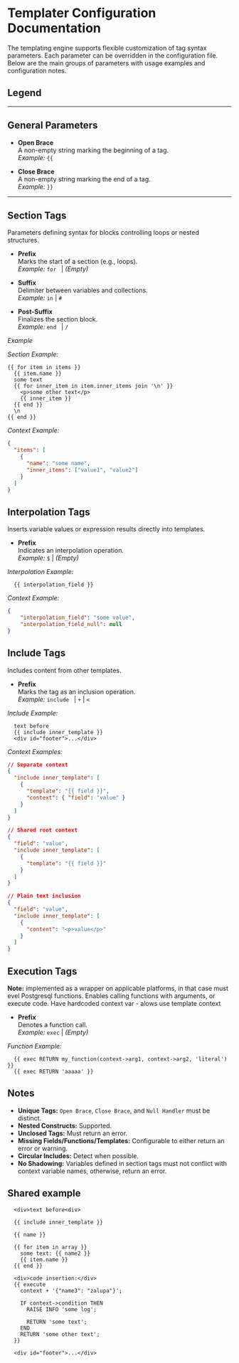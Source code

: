 # Templater Configuration Documentation

The templating engine supports flexible customization of tag syntax parameters. Each parameter can be overridden in the configuration file. Below are the main groups of parameters with usage examples and configuration notes.

## Legend

---

## General Parameters

- **Open Brace**  
  A non-empty string marking the beginning of a tag.  
  *Example:* `{{`

- **Close Brace**  
  A non-empty string marking the end of a tag.  
  *Example:* `}}`

---

## Section Tags

Parameters defining syntax for blocks controlling loops or nested structures.

- **Prefix**  
  Marks the start of a section (e.g., loops).  
  *Example:* `for ` | *(Empty)*

- **Suffix**  
  Delimiter between variables and collections.  
  *Example:* ` in ` | `#`

- **Post-Suffix**  
  Finalizes the section block.  
  *Example:* `end ` | `/`

*Example*

*Section Example:*
```tpl
{{ for item in items }}
  {{ item.name }}
  some text
  {{ for inner_item in item.inner_items join '\n' }}
    <p>some other text</p>
    {{ inner_item }}
  {{ end }}
  \n
{{ end }}
```
*Context Example:*
```json
{
  "items": [
    {
      "name": "some name",
      "inner_items": ["value1", "value2"]
    }
  ]
}
```

## Interpolation Tags
Inserts variable values or expression results directly into templates.
- **Prefix**  
  Indicates an interpolation operation.  
  *Example:* `$` | *(Empty)*

*Interpolation Example:*
```tpl
  {{ interpolation_field }}
```
*Context Example:*
```json
{ 
    "interpolation_field": "some value",
    "interpolation_field_null": null
}
```

## Include Tags
Includes content from other templates.
- **Prefix**  
  Marks the tag as an inclusion operation.  
  *Example:* `include ` | `+` | `<`

*Include Example:*
```tpl
  text before
  {{ include inner_template }}
  <div id="footer">...</div>
```
*Context Examples:*
```json
// Separate context
{
  "include inner_template": [
    {
      "template": "{{ field }}",
      "context": { "field": "value" }
    }
  ]
}

// Shared root context
{
  "field": "value",
  "include inner_template": [
    {
      "template": "{{ field }}"
    }
  ]
}

// Plain text inclusion
{
  "field": "value",
  "include inner_template": [
    {
      "content": "<p>value</p>"
    }
  ]
}
```

## Execution Tags
**Note:** implemented as a wrapper on applicable platforms, in that case must evel Postgresql functions.
Enables calling functions with arguments, or execute code. Have hardcoded context var - alows use template context 
- **Prefix**  
  Denotes a function call.  
  *Example:* `exec` | *(Empty)*

*Function Example:*
```tpl
  {{ exec RETURN my_function(context->arg1, context->arg2, 'literal') }}
  {{ exec RETURN 'aaaaa' }}
```

## Notes
- **Unique Tags:** `Open Brace`, `Close Brace`, and `Null Handler` must be distinct.
- **Nested Constructs:** Supported.
- **Unclosed Tags:** Must return an error.
- **Missing Fields/Functions/Templates:** Configurable to either return an error or warning.
- **Circular Includes:** Detect when possible.
- **No Shadowing:** Variables defined in section tags must not conflict with context variable names, otherwise, return an error.


## Shared example
```tpl
  <div>text before<div>

  {{ include inner_template }}

  {{ name }}

  {{ for item in array }}
    some text: {{ name2 }}
    {{ item.name }}
  {{ end }}

  <div>code insertion:</div>
  {{ execute
    context + '{"name3": "zalupa"}';

    IF context->condition THEN
      RAISE INFO 'some log';

      RETURN 'some text';
    END
    RETURN 'some other text';
  }}

  <div id="footer">...</div>
```